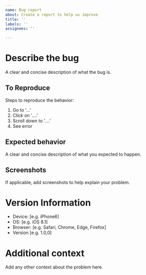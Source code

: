 ```yaml
---
name: Bug report
about: Create a report to help us improve
title: ''
labels: ''
assignees: ''

---
```


# Describe the bug

A clear and concise description of what the bug is.

## To Reproduce
Steps to reproduce the behavior:
1. Go to '...'
2. Click on '....'
3. Scroll down to '....'
4. See error

## Expected behavior

A clear and concise description of what you expected to happen.

## Screenshots

If applicable, add screenshots to help explain your problem.

# Version Information

 - Device: [e.g. iPhone6]
 - OS: [e.g. iOS 8.1]
 - Browser: [e.g. Safari, Chrome, Edge, Firefox]
 - Version [e.g. 1.0,0]

# Additional context

Add any other context about the problem here.
